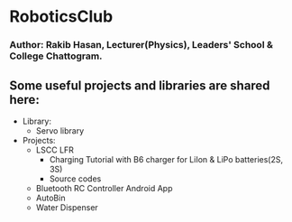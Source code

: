 # RoboticsClub
### Author: Rakib Hasan, Lecturer(Physics), Leaders' School & College Chattogram.

## Some useful projects and libraries are shared here:
 - Library:
     - Servo library
 - Projects:
     - LSCC LFR
        - Charging Tutorial with B6 charger for LiIon & LiPo batteries(2S, 3S)
        - Source codes
     - Bluetooth RC Controller Android App
     - AutoBin
     - Water Dispenser
  
